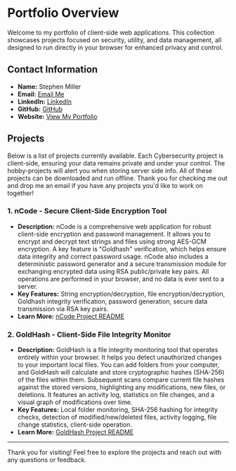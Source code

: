 # Portfolio Overview

Welcome to my portfolio of client-side web applications. This collection showcases projects focused on security, utility, and data management, all designed to run directly in your browser for enhanced privacy and control.

## Contact Information

*   **Name:** Stephen Miller
*   **Email:** [Email Me](mailto:thestephenmiller@me.com)
*   **LinkedIn:** [LinkedIn](https://linkedIn.com/in/thestephenmiller)
*   **GitHub:** [GitHub](https://github.com/GoldenCaesar)
*   **Website:** [View My Portfolio](https://thestephenmiller.com)

## Projects

Below is a list of projects currently available. Each Cybersecurity project is client-side, ensuring your data remains private and under your control. The hobby-projects will alert you when storing server side info. All of these projects can be downloaded and run offline. Thank you for checking me out and drop me an email if you have any projects you'd like to work on together!

### 1. nCode - Secure Client-Side Encryption Tool

*   **Description:** nCode is a comprehensive web application for robust client-side encryption and password management. It allows you to encrypt and decrypt text strings and files using strong AES-GCM encryption. A key feature is "Goldhash" verification, which helps ensure data integrity and correct password usage. nCode also includes a deterministic password generator and a secure transmission module for exchanging encrypted data using RSA public/private key pairs. All operations are performed in your browser, and no data is ever sent to a server.
*   **Key Features:** String encryption/decryption, file encryption/decryption, Goldhash integrity verification, password generation, secure data transmission via RSA key pairs.
*   **Learn More:** [nCode Project README](./Projects/nCode/README.md)

### 2. GoldHash - Client-Side File Integrity Monitor

*   **Description:** GoldHash is a file integrity monitoring tool that operates entirely within your browser. It helps you detect unauthorized changes to your important local files. You can add folders from your computer, and GoldHash will calculate and store cryptographic hashes (SHA-256) of the files within them. Subsequent scans compare current file hashes against the stored versions, highlighting any modifications, new files, or deletions. It features an activity log, statistics on file changes, and a visual graph of modifications over time.
*   **Key Features:** Local folder monitoring, SHA-256 hashing for integrity checks, detection of modified/new/deleted files, activity logging, file change statistics, client-side operation.
*   **Learn More:** [GoldHash Project README](./Projects/GoldHash/README.md)

---
Thank you for visiting! Feel free to explore the projects and reach out with any questions or feedback.
